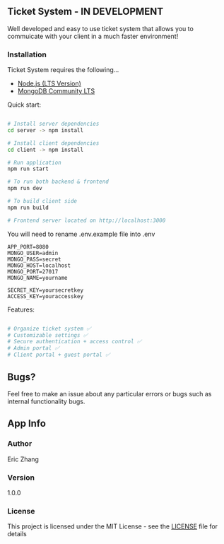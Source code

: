 ## Ticket System - IN DEVELOPMENT

Well developed and easy to use ticket system that allows you to commuicate with your client in a much faster environment!

### Installation

Ticket System requires the following...

- [Node.js (LTS Version)](http://nodejs.org/)
- [MongoDB Community LTS](https://www.mongodb.com/download-center)

Quick start:

```bash

# Install server dependencies
cd server -> npm install

# Install client dependencies
cd client -> npm install

# Run application
npm run start

# To run both backend & frontend
npm run dev

# To build client side
npm run build

# Frontend server located on http://localhost:3000

```

You will need to rename .env.example file into .env

```
APP_PORT=8080
MONGO_USER=admin
MONGO_PASS=secret
MONGO_HOST=localhost
MONGO_PORT=27017
MONGO_NAME=yourname

SECRET_KEY=yoursecretkey
ACCESS_KEY=youraccesskey
```

Features:

```bash

# Organize ticket system ✅
# Customizable settings ✅
# Secure authentication + access control ✅
# Admin portal ✅
# Client portal + guest portal ✅

```

## Bugs?

Feel free to make an issue about any particular errors or bugs such as internal functionality bugs.

## App Info

### Author

Eric Zhang

### Version

1.0.0

### License

This project is licensed under the MIT License - see the [LICENSE](LICENSE) file for details
